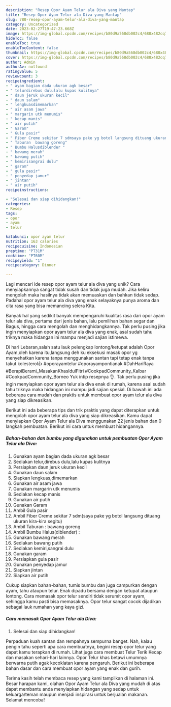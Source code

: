 ```yaml
---
description: "Resep Opor Ayam Telur ala Diva yang Mantap"
title: "Resep Opor Ayam Telur ala Diva yang Mantap"
slug: 780-resep-opor-ayam-telur-ala-diva-yang-mantap
category: Uncategorized
date: 2023-02-27T19:47:23.668Z
image: https://img-global.cpcdn.com/recipes/b80d9a568db002c4/680x482cq70/opor-ayam-telur-ala-diva-foto-resep-utama.jpg
hideToc: false
enableToc: true
enableTocContent: false
thumbnail: https://img-global.cpcdn.com/recipes/b80d9a568db002c4/680x482cq70/opor-ayam-telur-ala-diva-foto-resep-utama.jpg
cover: https://img-global.cpcdn.com/recipes/b80d9a568db002c4/680x482cq70/opor-ayam-telur-ala-diva-foto-resep-utama.jpg
author: Admin
authorAv: notfound
ratingvalue: 5
reviewcount: 3
recipeingredient:
- " ayam bagian dada ukuran agk besar"
- " telurdirebus dululalu kupas kulitnya"
- " daun jeruk ukuran kecil"
- " daun salam"
- " lengkuasdimemarkan"
- " air asam jawa"
- " margarin utk menumis"
- " kecap manis"
- " air putih"
- " Garam"
- " Gula pasir"
- " Fiber Creme sekitar 7 sdmsaya pake yg botol langsung dituang ukuran kirakira segitu"
- " Taburan  bawang goreng"
- " Bumbu Halusdiblender "
- " bawang merah"
- " bawang putih"
- " kemirisangrai dulu"
- " garam"
- " gula pasir"
- " penyedap jamur"
- " jintan"
- " air putih"
recipeinstructions:

- "Selesai dan siap dihidangkan!"
categories:
- Resep
tags:
- opor
- ayam
- telur

katakunci: opor ayam telur 
nutrition: 163 calories
recipecuisine: Indonesian
preptime: "PT31M"
cooktime: "PT60M"
recipeyield: "1"
recipecategory: Dinner

---
```





Lagi mencari ide resep opor ayam telur ala diva yang unik? Cara menyiapkannya sangat tidak susah dan tidak juga mudah. Jika keliru mengolah maka hasilnya tidak akan memuaskan dan bahkan tidak sedap. Padahal opor ayam telur ala diva yang enak selayaknya punya aroma dan cita rasa yang bisa memancing selera Kita.





Banyak hal yang sedikit banyak mempengaruhi kualitas rasa dari opor ayam telur ala diva, pertama dari jenis bahan, lalu pemilihan bahan segar dan Bagus, hingga cara mengolah dan menghidangkannya. Tak perlu pusing jika ingin menyiapkan opor ayam telur ala diva yang enak,      asal sudah tahu triknya maka hidangan ini mampu menjadi sajian istimewa.














Di hari Lebaran,salah satu lauk pelengkap lontong/ketupat adalah Opor Ayam,oleh karena itu,langsung deh ku eksekusi masak opor yg menyehatkan karena tanpa menggunakan santan tapi tetap enak tanpa takut kolesterol👍 #oporayamtelur #oporayampontianak #DahHariRaya #BerapiBerami_MasakanKhasIdulFitri #CookpadCommunity_Kalbar #CookpadCommunity_Borneo Yuk intip resepnya 👌. Tak perlu pusing jika ingin menyiapkan opor ayam telur ala diva enak di rumah, karena asal sudah tahu triknya maka hidangan ini mampu jadi sajian spesial. Di bawah ini ada beberapa cara mudah dan praktis untuk membuat opor ayam telur ala diva yang siap dikreasikan.






Berikut ini ada beberapa tips dan trik praktis yang dapat diterapkan untuk mengolah opor ayam telur ala diva yang siap dikreasikan. Kamu dapat menyiapkan Opor Ayam Telur ala Diva menggunakan 22 jenis bahan dan 0 langkah pembuatan. Berikut ini cara untuk membuat hidangannya.

<!--inarticleads1-->

##### Bahan-bahan dan bumbu yang digunakan untuk pembuatan Opor Ayam Telur ala Diva:

1. Gunakan  ayam bagian dada ukuran agk besar
1. Sediakan  telur,direbus dulu,lalu kupas kulitnya
1. Persiapkan  daun jeruk ukuran kecil
1. Gunakan  daun salam
1. Siapkan  lengkuas,dimemarkan
1. Gunakan  air asam jawa
1. Gunakan  margarin utk menumis
1. Sediakan  kecap manis
1. Gunakan  air putih
1. Gunakan  Garam
1. Ambil  Gula pasir
1. Ambil  Fiber Creme sekitar 7 sdm(saya pake yg botol langsung dituang ukuran kira-kira segitu)
1. Ambil  Taburan : bawang goreng
1. Ambil  Bumbu Halus(diblender) :
1. Gunakan  bawang merah
1. Sediakan  bawang putih
1. Sediakan  kemiri,sangrai dulu
1. Gunakan  garam
1. Persiapkan  gula pasir
1. Gunakan  penyedap jamur
1. Siapkan  jintan
1. Siapkan  air putih


Cukup siapkan bahan-bahan, tumis bumbu dan juga campurkan dengan ayam, tahu ataupun telur. Enak dipadu bersama dengan ketupat ataupun lontong. Cara memasak opor telur sendiri tidak serumit opor ayam, sehingga kamu pasti bisa memasaknya. Opor telur sangat cocok dijadikan sebagai lauk rumahan yang kaya gizi. 

<!--inarticleads2-->

##### Cara memasak Opor Ayam Telur ala Diva:


1. Selesai dan siap dihidangkan!

Perpaduan kuah santan dan rempahnya sempurna banget. Nah, kalau pengin tahu seperti apa cara membuatnya, begini resep opor telur yang dapat kamu terapkan di rumah. Lihat juga cara membuat Telur Terik Kecap dan masakan sehari-hari lainnya. Opor Telur khas betawi umumnya berwarna putih agak kecoklatan karena pengaruh. Berikut ini beberapa bahan dasar dan cara membuat opor ayam yang enak dan gurih. 

Terima kasih telah membaca resep yang kami tampilkan di halaman ini. Besar harapan kami, olahan Opor Ayam Telur ala Diva yang mudah di atas dapat membantu anda menyiapkan hidangan yang sedap untuk keluarga/teman maupun menjadi inspirasi untuk berjualan makanan. Selamat mencoba!
